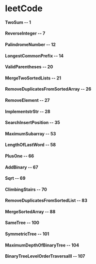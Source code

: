 # leetCode

#### TwoSum -- 1
#### ReverseInteger -- 7
#### PalindromeNumber -- 12
#### LongestCommonPrefix -- 14
#### ValidParentheses -- 20
#### MergeTwoSortedLists -- 21
#### RemoveDuplicatesFromSortedArray -- 26
#### RemoveElement -- 27
#### ImplementstrStr -- 28
#### SearchInsertPosition -- 35
#### MaximumSubarray -- 53
#### LengthOfLastWord -- 58
#### PlusOne -- 66
#### AddBinary -- 67
#### Sqrt -- 69
#### ClimbingStairs -- 70
#### RemoveDuplicatesFromSortedList -- 83
#### MergeSortedArray -- 88
#### SameTree -- 100
#### SymmetricTree -- 101
#### MaximumDepthOfBinaryTree -- 104
#### BinaryTreeLevelOrderTraversalII -- 107